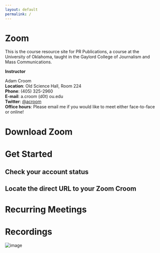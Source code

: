 ```yaml
---
layout: default
permalink: /
---
```


# Zoom
This is the course resource site for PR Publications, a course at the University of Oklahoma, taught in the Gaylord College of Journalism and Mass Communications.

**Instructor**

Adam Croom<br>
**Location**: Old Science Hall, Room 224<br>
**Phone**: (405) 325-2960<br>
**E-mail**: a.croom (d0t) ou.edu<br>
**Twitter**: <a href="http://twitter.com/acroom" target="blank">@acroom</a><br>
**Office hours**: Please email me if you would like to meet either face-to-face or online!

# Download Zoom

# Get Started

## Check your account status

## Locate the direct URL to your Zoom Croom

# Recurring Meetings

# Recordings



![image](images/portalcake.png)
